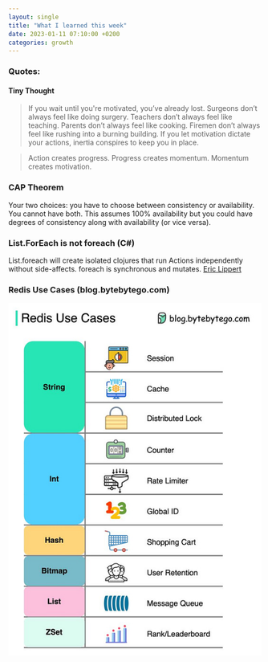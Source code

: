 ```yaml
---
layout: single
title: "What I learned this week"
date: 2023-01-11 07:10:00 +0200
categories: growth
---
```


### Quotes:

#### Tiny Thought
> If you wait until you're motivated, you’ve already lost.
> Surgeons don’t always feel like doing surgery. Teachers don’t always feel like teaching. Parents don’t always feel like cooking. Firemen don’t always feel like rushing into a burning building.
> If you let motivation dictate your actions, inertia conspires to keep you in place.

> Action creates progress. Progress creates momentum. Momentum creates motivation.

### CAP Theorem
Your two choices: you have to choose between consistency or availability. You cannot have both.
This assumes 100% availability but you could have degrees of consistency along with availability (or vice versa).

### List.ForEach is not foreach (C#)
List.foreach will create isolated clojures that run Actions independently without side-affects.
foreach is synchronous and mutates.
[Eric Lippert](https://learn.microsoft.com/en-us/archive/blogs/ericlippert/foreach-vs-foreach)

### Redis Use Cases (blog.bytebytego.com)

![Use cases](/images/redis.jpg)



